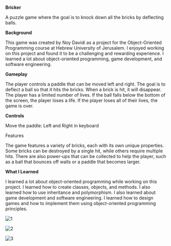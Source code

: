 **Bricker**

A puzzle game where the goal is to knock down all the bricks by deflecting balls.

**Background**

This game was created by Noy Davidi as a project for the Object-Oriented Programming course at Hebrew University of Jerusalem.
I enjoyed working on this project and found it to be a challenging and rewarding experience.
I learned a lot about object-oriented programming, game development, and software engineering.

**Gameplay**

The player controls a paddle that can be moved left and right. The goal is to deflect a ball so that it hits the bricks.
When a brick is hit, it will disappear. The player has a limited number of lives. If the ball falls below the bottom of the screen, the player loses a life.
If the player loses all of their lives, the game is over.

**Controls**

Move the paddle: Left and Right in keyboard

Features

The game features a variety of bricks, each with its own unique properties. Some bricks can be destroyed by a single hit, while others require multiple hits.
There are also power-ups that can be collected to help the player, such as a ball that bounces off walls or a paddle that becomes larger.

**What I Learned**

I learned a lot about object-oriented programming while working on this project.
I learned how to create classes, objects, and methods. I also learned how to use inheritance and polymorphism.
I also learned about game development and software engineering. I learned how to design games and how to implement them using object-oriented programming principles.



![1](https://github.com/noydavidi/bricker/assets/77931201/498b7b94-6f3d-4f64-8307-bbefbe156acc)

![2](https://github.com/noydavidi/bricker/assets/77931201/ee9a88a0-7d2c-4824-9f4a-5c794274f61a)

![3](https://github.com/noydavidi/bricker/assets/77931201/74e8fd69-a847-45be-bf20-b47c4b98f9df)



